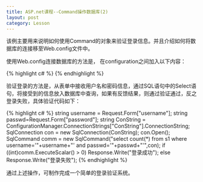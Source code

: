 ```yaml
---
title: ASP.net课程--Command操作数据库(2)
layout: post
category: Lesson
---
```


该例主要用来说明如何使用Command的对象来验证登录信息。并且介绍如何将数据库的连接移至Web.config文件中。

使用Web.config连接数据库的方法是，
在configuration之间加入以下内容：

{% highlight c# %}
  	<connectionStrings>
		<add name="ConString" connectionString="Data Source=localhost;Initial Catalog=t1;Integrated Security=True;Pooling=False" providerName="System.Data.SqlClient"/>
	</connectionStrings>
{% endhighlight %} 

验证登录的方法是，从表单中接收用户名和密码信息，通过SQL语句中的Select语句，将接受到的信息放入数据库中查询，如果有反馈结果，则通过验证通过，反之登录失败，具体验证代码如下：

{% highlight c# %}
	string username = Request.Form["username"];
        string passwd=Request.Form["password"];
        string ConString = ConfigurationManager.ConnectionStrings["ConString"].ConnectionString;
        SqlConnection con = new SqlConnection(ConString);
        con.Open();
        SqlCommand comm = new SqlCommand("select count(*) from s1 where username='"+username+"' and passwd='"+passwd+"'",con);
        if ((int)comm.ExecuteScalar() > 0)
            Response.Write("登录成功");
        else
            Response.Write("登录失败");
{% endhighlight %} 

通过上述操作，可制作完成一个简单的登录验证系统。
